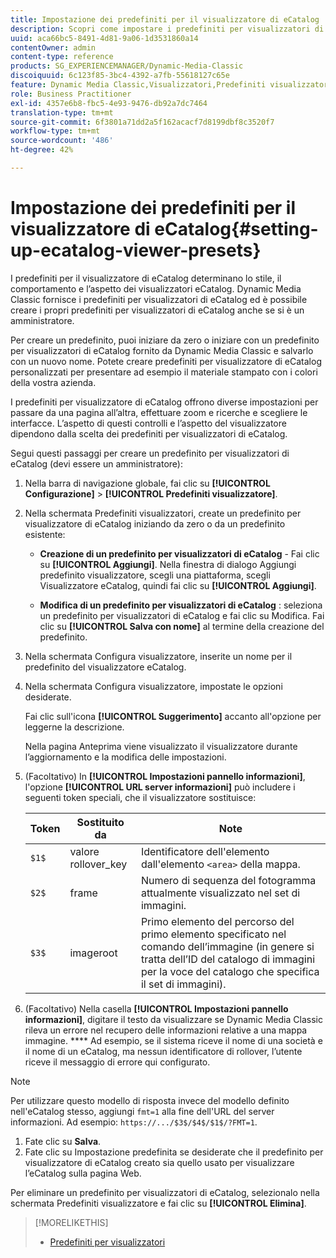 ```yaml
---
title: Impostazione dei predefiniti per il visualizzatore di eCatalog
description: Scopri come impostare i predefiniti per visualizzatori di eCatalog.
uuid: aca66bc5-8491-4d81-9a06-1d3531860a14
contentOwner: admin
content-type: reference
products: SG_EXPERIENCEMANAGER/Dynamic-Media-Classic
discoiquuid: 6c123f85-3bc4-4392-a7fb-55618127c65e
feature: Dynamic Media Classic,Visualizzatori,Predefiniti visualizzatore,eCatalog
role: Business Practitioner
exl-id: 4357e6b8-fbc5-4e93-9476-db92a7dc7464
translation-type: tm+mt
source-git-commit: 6f3801a71dd2a5f162acacf7d8199dbf8c3520f7
workflow-type: tm+mt
source-wordcount: '486'
ht-degree: 42%

---
```


# Impostazione dei predefiniti per il visualizzatore di eCatalog{#setting-up-ecatalog-viewer-presets}

I predefiniti per il visualizzatore di eCatalog determinano lo stile, il comportamento e l’aspetto dei visualizzatori eCatalog. Dynamic Media Classic fornisce i predefiniti per visualizzatori di eCatalog ed è possibile creare i propri predefiniti per visualizzatori di eCatalog anche se si è un amministratore.

Per creare un predefinito, puoi iniziare da zero o iniziare con un predefinito per visualizzatori di eCatalog fornito da Dynamic Media Classic e salvarlo con un nuovo nome. Potete creare predefiniti per visualizzatore di eCatalog personalizzati per presentare ad esempio il materiale stampato con i colori della vostra azienda.

I predefiniti per visualizzatore di eCatalog offrono diverse impostazioni per passare da una pagina all’altra, effettuare zoom e ricerche e scegliere le interfacce. L’aspetto di questi controlli e l’aspetto del visualizzatore dipendono dalla scelta dei predefiniti per visualizzatori di eCatalog.

Segui questi passaggi per creare un predefinito per visualizzatori di eCatalog (devi essere un amministratore):

1. Nella barra di navigazione globale, fai clic su **[!UICONTROL Configurazione]** > **[!UICONTROL Predefiniti visualizzatore]**.
1. Nella schermata Predefiniti visualizzatori, create un predefinito per visualizzatore di eCatalog iniziando da zero o da un predefinito esistente:

   * **Creazione di un predefinito per visualizzatori di eCatalog**  - Fai clic su  **[!UICONTROL Aggiungi]**. Nella finestra di dialogo Aggiungi predefinito visualizzatore, scegli una piattaforma, scegli Visualizzatore eCatalog, quindi fai clic su **[!UICONTROL Aggiungi]**.

   * **Modifica di un predefinito per visualizzatori di eCatalog** : seleziona un predefinito per visualizzatori di eCatalog e fai clic su Modifica. Fai clic su **[!UICONTROL Salva con nome]** al termine della creazione del predefinito.

1. Nella schermata Configura visualizzatore, inserite un nome per il predefinito del visualizzatore eCatalog.
1. Nella schermata Configura visualizzatore, impostate le opzioni desiderate.

   Fai clic sull&#39;icona **[!UICONTROL Suggerimento]** accanto all&#39;opzione per leggerne la descrizione.

   Nella pagina Anteprima viene visualizzato il visualizzatore durante l’aggiornamento e la modifica delle impostazioni.

1. (Facoltativo) In **[!UICONTROL Impostazioni pannello informazioni]**, l&#39;opzione **[!UICONTROL URL server informazioni]** può includere i seguenti token speciali, che il visualizzatore sostituisce:

   | Token | Sostituito da | Note |
   |--- |--- |--- |
   | `$1$` | valore rollover_key | Identificatore dell&#39;elemento dall&#39;elemento `<area>` della mappa. |
   | `$2$` | frame | Numero di sequenza del fotogramma attualmente visualizzato nel set di immagini. |
   | `$3$` | imageroot | Primo elemento del percorso del primo elemento specificato nel comando dell’immagine (in genere si tratta dell’ID del catalogo di immagini per la voce del catalogo che specifica il set di immagini). |

1. (Facoltativo) Nella casella **[!UICONTROL Impostazioni pannello informazioni]**, digitare il testo da visualizzare se Dynamic Media Classic rileva un errore nel recupero delle informazioni relative a una mappa immagine. **** Ad esempio, se il sistema riceve il nome di una società e il nome di un eCatalog, ma nessun identificatore di rollover, l’utente riceve il messaggio di errore qui configurato.

>[!NOTE]
>
>Per utilizzare questo modello di risposta invece del modello definito nell&#39;eCatalog stesso, aggiungi `fmt=1` alla fine dell&#39;URL del server informazioni. Ad esempio: `https://.../$3$/$4$/$1$/?FMT=1`.

1. Fate clic su **Salva**.
1. Fate clic su Impostazione predefinita se desiderate che il predefinito per visualizzatore di eCatalog creato sia quello usato per visualizzare l’eCatalog sulla pagina Web.

Per eliminare un predefinito per visualizzatori di eCatalog, selezionalo nella schermata Predefiniti visualizzatore e fai clic su **[!UICONTROL Elimina]**.

>[!MORELIKETHIS]
>
>* [Predefiniti per visualizzatori](application-setup.md#viewer_presets)

